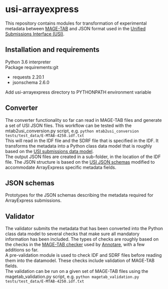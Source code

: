# usi-arrayexpress

This repository contains modules for transformation of experimental metadata between [MAGE-TAB](fged.org/projects/mage-tab/) and JSON format used in the [Unified Submissions Interface (USI)](https://github.com/EMBL-EBI-SUBS). 


## Installation and requirements

Python 3.6 interpreter<br>
Package requirements:git 
* requests 2.20.1
* jsonschema 2.6.0

Add usi-arrayexpress directory to PYTHONPATH environment variable


## Converter

The converter functionality so far can read in MAGE-TAB files and generate a set of USI JSON files. This workflow can be tested with the mtab2usi_conversion.py script, e.g. `python mtab2usi_conversion tests/test_data/E-MTAB-4250.idf.txt`<br>
This will read in the IDF file and the SDRF file that is specified in the IDF. It transforms the metadata into a Python class data model that is roughly based on the [USI submissions data model](https://github.com/EMBL-EBI-SUBS/subs-data-model).<br>
 The output JSON files are created in a sub-folder, in the location of the IDF file. The JSON structure is based on the [USI JSON schemas](https://github.com/EMBL-EBI-SUBS/validation-schemas) modified to accommodate ArrayExpress specific metadata fields. 
 
 
 ## JSON schemas
 
 Prototypes for the JSON schemas describing the metadata required for ArrayExpress submissions. 
 
 
 ## Validator
 
 The validator submits the metadata that has been converted into the Python class data model to several checks that make sure all mandatory information has been included. 
 The types of checks are roughly based on the checks in the [MAGE-TAB checker](https://github.com/arrayexpress/magetabcheck) used by [Annotare](https://github.com/arrayexpress/annotare2), with a few additions so far. <br>
 A pre-validation module is used to check IDF and SDRF files before reading them into the datamodel. These checks include validation of MAGE-TAB fields.<br>
 The validation can be run on a given set of MAGE-TAB files using the magetab_validation.py script, e.g. `python magetab_validation.py tests/test_data/E-MTAB-4250.idf.txt`
 